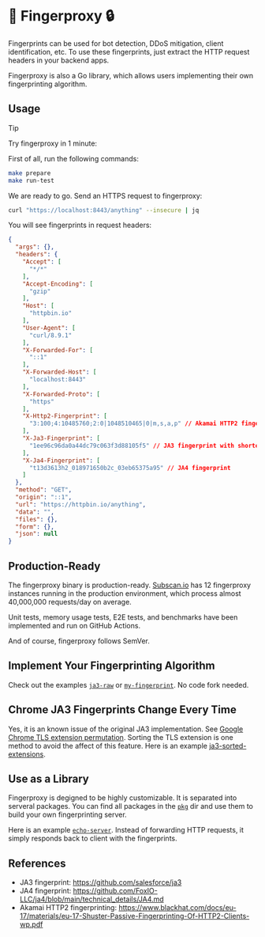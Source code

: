 # 🔎 Fingerproxy 🔒

Fingerprints can be used for bot detection, DDoS mitigation, client identification, etc. To use these fingerprints, just extract the HTTP request headers in your backend apps.

Fingerproxy is also a Go library, which allows users implementing their own fingerprinting algorithm.

## Usage

> [!TIP]
> Try fingerproxy in 1 minute:

First of all, run the following commands:
```bash
make prepare
make run-test
```

We are ready to go. Send an HTTPS request to fingerproxy:
```bash
curl "https://localhost:8443/anything" --insecure | jq
```
You will see fingerprints in request headers:
```json
{
  "args": {},
  "headers": {
    "Accept": [
      "*/*"
    ],
    "Accept-Encoding": [
      "gzip"
    ],
    "Host": [
      "httpbin.io"
    ],
    "User-Agent": [
      "curl/8.9.1"
    ],
    "X-Forwarded-For": [
      "::1"
    ],
    "X-Forwarded-Host": [
      "localhost:8443"
    ],
    "X-Forwarded-Proto": [
      "https"
    ],
    "X-Http2-Fingerprint": [
      "3:100;4:10485760;2:0|1048510465|0|m,s,a,p" // Akamai HTTP2 fingerprint
    ],
    "X-Ja3-Fingerprint": [
      "1ee96c96da0a44dc79c063f3d88105f5" // JA3 fingerprint with shorted cipher suites
    ],
    "X-Ja4-Fingerprint": [
      "t13d3613h2_018971650b2c_03eb65375a95" // JA4 fingerprint
    ]
  },
  "method": "GET",
  "origin": "::1",
  "url": "https://httpbin.io/anything",
  "data": "",
  "files": {},
  "form": {},
  "json": null
}
```

## Production-Ready

The fingerproxy binary is production-ready. [Subscan.io](https://www.subscan.io/) has 12 fingerproxy instances running in the production environment, which process almost 40,000,000 requests/day on average.

Unit tests, memory usage tests, E2E tests, and benchmarks have been implemented and run on GitHub Actions.

And of course, fingerproxy follows SemVer.

## Implement Your Fingerprinting Algorithm

Check out the examples [`ja3-raw`](example/ja3-raw/) or [`my-fingerprint`](example/my-fingerprint/). No code fork needed.

## Chrome JA3 Fingerprints Change Every Time

Yes, it is an known issue of the original JA3 implementation. See [Google Chrome TLS extension permutation](https://github.com/net4people/bbs/issues/220). Sorting the TLS extension is one method to avoid the affect of this feature. Here is an example [ja3-sorted-extensions](example/ja3-sorted-extensions/).

## Use as a Library

Fingerproxy is degigned to be highly customizable. It is separated into serveral packages. You can find all packages in the [`pkg`](pkg/) dir and use them to build your own fingerprinting server.

Here is an example [`echo-server`](example/echo-server/). Instead of forwarding HTTP requests, it simply responds back to client with the fingerprints.

## References

- JA3 fingerprint: <https://github.com/salesforce/ja3>
- JA4 fingerprint: <https://github.com/FoxIO-LLC/ja4/blob/main/technical_details/JA4.md>
- Akamai HTTP2 fingerprinting: <https://www.blackhat.com/docs/eu-17/materials/eu-17-Shuster-Passive-Fingerprinting-Of-HTTP2-Clients-wp.pdf>
